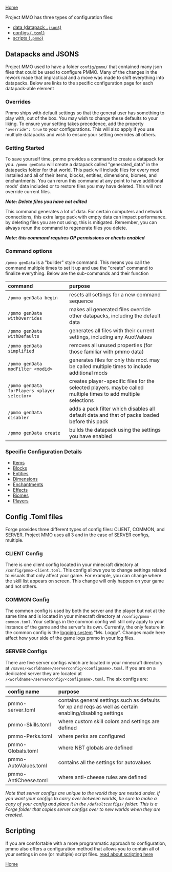 [Home](../home.md)

Project MMO has three types of configuration files:
- [data (datapack `.json`s)](config.md#datapacks-and-jsons)
- [configs (`.toml`)](config.md#config-toml-files)
- [scripts (`.pmmo`)](config.md#scripting)

## Datapacks and JSONS
Project MMO used to have a folder `config/pmmo/` that contained many json files that could be used to configure PMMO.  Many of the changes in the rework made that impractical and a move was made to shift everything into datapacks.  Below are links to the specific configuration page for each datapack-able element

### Overrides
Pmmo ships with default settings so that the general user has something to play with, out of the box.  You may wish to change these defaults to your liking.  To ensure your setting takes precedence, add the property `"override": true` to your configurations.  This will also apply if you use multiple datapacks and wish to ensure your setting overrides all others.

### Getting Started
To save yourself time, pmmo provides a command to create a datapack for you.  `/pmmo genData` will create a datapack called "generated_data" in the datapacks folder for that world.  This pack will include files for every mod installed and all of their items, blocks, entities, dimensions, biomes, and enchantments.  You can rerun this command at any point to have additional mods' data included or to restore files you may have deleted.  This will not override current files.

***Note: Delete files you have not edited***

This command generates a lot of data.  For certain computers and network connections, this extra large pack with empty data can impact performance.  by deleting files you are not using, this is mitigated.  Remember, you can always rerun the command to regenerate files you delete.

***Note: this command requires OP permissions or cheats enabled***

### Command options
`/pmmo genData` is a "builder" style command.  This means you call the command multiple times to set it up and use the "create" command to finalize everything.  Below are the sub-commands and their function

| command                                      | purpose                                                                                                        |
|:---------------------------------------------|:---------------------------------------------------------------------------------------------------------------|
| `/pmmo genData begin`                        | resets all settings for a new command sequence                                                                 |
| `/pmmo genData withOverrides`                | makes all generated files override other datapacks, including the default data                                 |
| `/pmmo genData withDefaults`                 | generates all files with their current settings, including any AuotValues                                      |
| `/pmmo genData simplified`                   | removes all unused properties (for those familiar with pmmo data)                                              |
| `/pmmo genData modFilter <modid>`            | generates files for only this mod.  may be called multiple times to include additional mods                    |
| `/pmmo genData forPlayers <player selector>` | creates player-specific files for the selected players. maybe called multiple times to add multiple selections |
| `/pmmo genData disabler`                     | adds a pack filter which disables all default data and that of packs loaded before this pack                   |
| `/pmmo genData create`                       | builds the datapack using the settings you have enabled                                                        |

### Specific Configuration Details
- [Items](items.md)
- [Blocks](blocks.md)
- [Entities](entities.md)
- [Dimensions](dimensions.md)
- [Enchantments](enchantments.md)
- [Effects](effects.md)
- [Biomes](biomes.md)
- [Players](players.md)

## Config .Toml files
Forge provides three different types of config files: CLIENT, COMMON, and SERVER.  Project MMO uses all 3 and in the case of SERVER configs, multiple.

### CLIENT Config
There is one client config located in your minecraft directory at `/config/pmmo-client.toml`.  This config allows you to change settings related to visuals that only affect your game.  For example, you can change where the skill list appears on screen.  This change will only happen on your game and not others.

### COMMON Config
The common config is used by both the server and the player but not at the same time and is located in your minecraft directory at `/config/pmmo-common.toml`.  Your settings in the common config will still only apply to your instance of the game and the server's its own.  Currently, the only feature in the common config is the [logging system](../features/logging.md) "Ms. Loggy".  Changes made here affect how your side of the game logs pmmo in your log files.

### SERVER Configs
There are five server configs which are located in your minecraft directory at `/saves/<worldname>/serverconfig/<configname>.toml`.  If you are on a dedicated server they are located at `/<worldname>/serverconfig/<configname>.toml`.  The six configs are:

| config name          | purpose                                                                                                   |
|:---------------------|:----------------------------------------------------------------------------------------------------------|
| pmmo-server.toml     | contains general settings such as defaults for xp and reqs as well as certain enabling/disabling settings |
| pmmo-Skills.toml     | where custom skill colors and settings are defined                                                        |
| pmmo-Perks.toml      | where perks are configured                                                                                |
| pmmo-Globals.toml    | where NBT globals are defined                                                                             |
| pmmo-AutoValues.toml | contains all the settings for autovalues                                                                  |
| pmmo-AntiCheese.toml | where anti-cheese rules are defined                                                                       |

*Note that server configs are unique to the world they are nested under.  If you want your configs to carry over between worlds, be sure to make a copy of your config and place it in the `/defaultconfigs/` folder.  This is a Forge folder that copies server configs over to new worlds when they are created.*

## Scripting
If you are comfortable with a more programmatic approach to configuration, pmmo also offers a configuration method that allows you to contain all of your settings in one (or multiple) script files.  [read about scripting here](./scripting.md)

[Home](../home.md)
